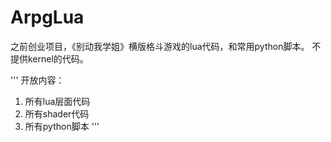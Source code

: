 # ArpgLua
之前创业项目，《别动我学姐》横版格斗游戏的lua代码，和常用python脚本。
不提供kernel的代码。

'''
开放内容：
1. 所有lua层面代码
2. 所有shader代码
3. 所有python脚本
'''
